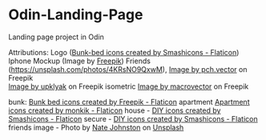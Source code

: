 # Odin-Landing-Page

Landing page project in Odin

Attributions:
Logo (<a href="https://www.flaticon.com/free-icons/bunk-bed" title="bunk-bed icons">Bunk-bed icons created by Smashicons - Flaticon</a>)
Iphone Mockup (Image by <a href="https://www.freepik.com/free-photo/front-view-hand-holding-smartphone_11372498.htm#query=smartphone%20mockup&position=3&from_view=search&track=sph">Freepik</a>)
Friends (https://unsplash.com/photos/4KRsNO9QxwM), <a href="https://www.freepik.com/free-vector/group-friends-with-digital-devices-meeting-home-sitting-together-cartoon-illustration_12699099.htm#query=hostel&position=9&from_view=search&track=sph">Image by pch.vector</a> on Freepik  
<a href="https://www.freepik.com/free-vector/people-work-laptop-home_29630504.htm#query=co-living&position=45&from_view=search&track=ais">Image by upklyak</a> on Freepik
isometric <a href="https://www.freepik.com/free-vector/remote-work-from-home-isometric-illustration_14258550.htm#query=isometric%20interior&position=6&from_view=search&track=sph">Image by macrovector</a> on Freepik

bunk: <a href="https://www.flaticon.com/free-icons/bunk-bed" title="bunk bed icons">Bunk bed icons created by Freepik - Flaticon</a>
apartment <a href="https://www.flaticon.com/free-icons/apartment" title="apartment icons">Apartment icons created by monkik - Flaticon</a>
house - <a href="https://www.flaticon.com/free-icons/diy" title="DIY icons">DIY icons created by Smashicons - Flaticon</a>
secure - <a href="https://www.flaticon.com/free-icons/diy" title="DIY icons">DIY icons created by Smashicons - Flaticon</a>
friends image - Photo by <a href="https://unsplash.com/@natejohnston?utm_source=unsplash&utm_medium=referral&utm_content=creditCopyText">Nate Johnston</a> on <a href="https://unsplash.com/s/photos/filipino-friends?utm_source=unsplash&utm_medium=referral&utm_content=creditCopyText">Unsplash</a>
